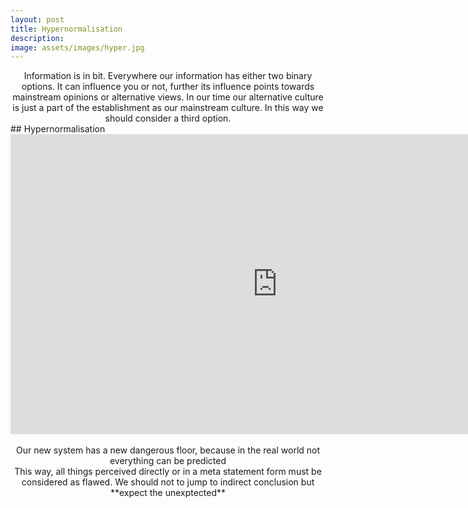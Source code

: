 ```yaml
---
layout: post
title: Hypernormalisation
description:
image: assets/images/hyper.jpg
---
```


<center> Information is in bit. Everywhere our information has either two binary options. It can influence you or not, further its influence points towards mainstream opinions or alternative views. In our time our alternative culture is just a part of the establishment as our mainstream culture. In this way we should consider a third option. <br/> </center>
## Hypernormalisation
<center> <iframe width="853" height="480" src="https://www.youtube.com/embed/bvKUN1a2AHE" frameborder="0" allowfullscreen></iframe> </center>
<br/> <center> Our new system has a new dangerous floor, because in the real world not everything can be predicted <br/>
This way, all things perceived directly or in a meta statement form must be considered as flawed.  We should not to jump to indirect conclusion but **expect the unexptected**
<br/> </center>
